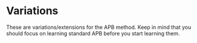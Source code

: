 # Variations
These are variations/extensions for the APB method. Keep in mind that you should focus on learning standard APB before you start learning them.